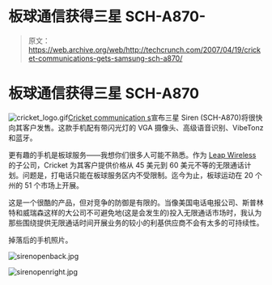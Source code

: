 # 板球通信获得三星 SCH-A870-

> 原文：<https://web.archive.org/web/http://techcrunch.com/2007/04/19/cricket-communications-gets-samsung-sch-a870/>

# 板球通信获得三星 SCH-A870

![cricket_logo.gif](img/f96ab0127250fae55b88193195fd0272.png)[Cricket communication s](https://web.archive.org/web/20210412012601/http://www.mycricket.com/)宣布三星 Siren (SCH-A870)将很快向其客户发售。这款手机配有带闪光灯的 VGA 摄像头、高级语音识别、VibeTonz 和蓝牙。

更有趣的手机是板球服务——我想你们很多人可能不熟悉。作为 [Leap Wireless](https://web.archive.org/web/20210412012601/http://www.leapwireless.com/) 的子公司，Cricket 为其客户提供价格从 45 美元到 60 美元不等的无限通话计划。问题是，打电话只能在板球服务区内不受限制。迄今为止，板球运动在 20 个州的 51 个市场上开展。

这是一个很酷的产品，但对竞争的防御是有限的。当像美国电话电报公司、斯普林特和威瑞森这样的大公司不可避免地(这是会发生的)投入无限通话市场时，我认为那些围绕提供无限通话时间开展业务的较小的利基供应商不会有太多的可持续性。

掉落后的手机照片。
 

![sirenopenback.jpg](img/346910c022a3fa5ba285bdc8e9905aae.png)

![sirenopenright.jpg](img/a94cf6880e708ed94d55090fa4c2075f.png)